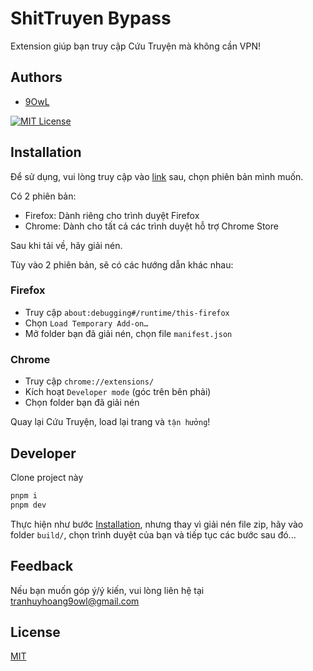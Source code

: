 
# ShitTruyen Bypass

Extension giúp bạn truy cập Cứu Truyện mà không cần VPN!

## Authors

- [9OwL](https://www.github.com/huyhoangg9owl)

[![MIT License](https://img.shields.io/badge/License-MIT-green.svg)](https://choosealicense.com/licenses/mit/)

## Installation

Để sử dụng, vui lòng truy cập vào [link](https://github.com/huyhoangg9owl/shittruyen-bypass/releases) sau, chọn phiên bản mình muốn.

Có 2 phiên bản:

- Firefox: Dành riêng cho trình duyệt Firefox
- Chrome: Dành cho tất cả các trình duyệt hỗ trợ Chrome Store

Sau khi tải về, hãy giải nén.

Tùy vào 2 phiên bản, sẽ có các hướng dẫn khác nhau:

### Firefox

- Truy cập `about:debugging#/runtime/this-firefox`
- Chọn `Load Temporary Add-on…`
- Mở folder bạn đã giải nén, chọn file `manifest.json`

### Chrome

- Truy cập `chrome://extensions/`
- Kích hoạt `Developer mode` (góc trên bên phải)
- Chọn folder bạn đã giải nén

Quay lại Cứu Truyện, load lại trang và `tận hưởng`!

## Developer

Clone project này

```bash
pnpm i
pnpm dev
```

Thực hiện như bước [Installation](#installation), nhưng thay vì giải nén file zip, hãy vào folder `build/`, chọn trình duyệt của bạn và tiếp tục các bước sau đó...

## Feedback

Nếu bạn muốn góp ý/ý kiến, vui lòng liên hệ tại <tranhuyhoang9owl@gmail.com>

## License

[MIT](https://choosealicense.com/licenses/mit/)
